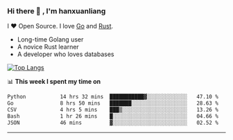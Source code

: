 ### Hi there 👋 , I'm hanxuanliang

<!--
**hanxuanliang/hanxuanliang** is a ✨ _special_ ✨ repository because its `README.md` (this file) appears on your GitHub profile.

Here are some ideas to get you started:

- 🔭 I’m currently working on ...
- 🌱 I’m currently learning ...
- 👯 I’m looking to collaborate on ...
- 🤔 I’m looking for help with ...
- 💬 Ask me about ...
- 📫 How to reach me: ...
- 😄 Pronouns: ...
- ⚡ Fun fact: ...
-->
I ❤ Open Source. I love [Go](https://golang.org) and [Rust](https://www.rust-lang.org/zh-CN/).

* Long-time Golang user
* A novice Rust learner
* A developer who loves databases

[![Top Langs](https://github-readme-stats.vercel.app/api?username=hanxuanliang&show_icons=true&count_private=true&line_height=40)](https://github.com/anuraghazra/github-readme-stats)

📊 **This week I spent my time on**
<!--START_SECTION:waka-->

```txt
Python           14 hrs 32 mins  ███████████▓░░░░░░░░░░░░░   47.10 %
Go               8 hrs 50 mins   ███████░░░░░░░░░░░░░░░░░░   28.63 %
CSV              4 hrs 5 mins    ███▒░░░░░░░░░░░░░░░░░░░░░   13.26 %
Bash             1 hr 26 mins    █░░░░░░░░░░░░░░░░░░░░░░░░   04.66 %
JSON             46 mins         ▓░░░░░░░░░░░░░░░░░░░░░░░░   02.52 %
```

<!--END_SECTION:waka-->

***
